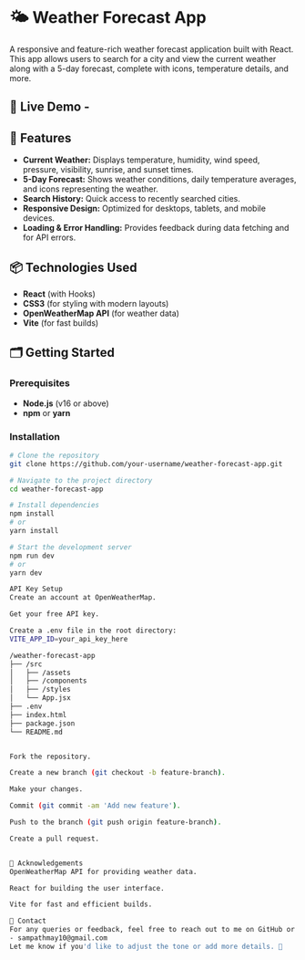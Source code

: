 # 🌤️ Weather Forecast App

A responsive and feature-rich weather forecast application built with React. This app allows users to search for a city and view the current weather along with a 5-day forecast, complete with icons, temperature details, and more.

## 📱 Live Demo - 

## 🚀 Features
- **Current Weather:** Displays temperature, humidity, wind speed, pressure, visibility, sunrise, and sunset times.
- **5-Day Forecast:** Shows weather conditions, daily temperature averages, and icons representing the weather.
- **Search History:** Quick access to recently searched cities.
- **Responsive Design:** Optimized for desktops, tablets, and mobile devices.
- **Loading & Error Handling:** Provides feedback during data fetching and for API errors.

## 📦 Technologies Used
- **React** (with Hooks)
- **CSS3** (for styling with modern layouts)
- **OpenWeatherMap API** (for weather data)
- **Vite** (for fast builds)

## 🗂️ Getting Started

### Prerequisites
- **Node.js** (v16 or above)
- **npm** or **yarn**

### Installation
```bash
# Clone the repository
git clone https://github.com/your-username/weather-forecast-app.git

# Navigate to the project directory
cd weather-forecast-app

# Install dependencies
npm install
# or
yarn install

# Start the development server
npm run dev
# or
yarn dev

API Key Setup
Create an account at OpenWeatherMap.

Get your free API key.

Create a .env file in the root directory:
VITE_APP_ID=your_api_key_here

/weather-forecast-app
├── /src
│   ├── /assets
│   ├── /components
│   ├── /styles
│   └── App.jsx
├── .env
├── index.html
├── package.json
└── README.md


Fork the repository.

Create a new branch (git checkout -b feature-branch).

Make your changes.

Commit (git commit -am 'Add new feature').

Push to the branch (git push origin feature-branch).

Create a pull request.


🙏 Acknowledgements
OpenWeatherMap API for providing weather data.

React for building the user interface.

Vite for fast and efficient builds.

📧 Contact
For any queries or feedback, feel free to reach out to me on GitHub or Email.
- sampathmay10@gmail.com
Let me know if you'd like to adjust the tone or add more details. 🚀

